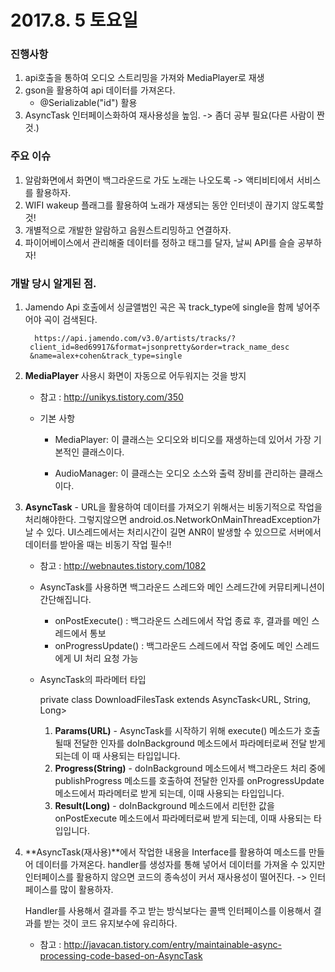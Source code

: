 # 2017.8. 5 토요일

### 진행사항

1. api호출을 통하여 오디오 스트리밍을 가져와 MediaPlayer로 재생
2. gson을 활용하여 api 데이터를 가져온다.
	* @Serializable("id") 활용 
3. AsyncTask 인터페이스화하여 재사용성을 높임. -> 좀더 공부 필요(다른 사람이 짠 것.)




### 주요 이슈

1. 알람화면에서 화면이 백그라운드로 가도 노래는 나오도록 -> 액티비티에서 서비스를 활용하자.
2. WIFI wakeup 플래그를 활용하여 노래가 재생되는 동안 인터넷이 끊기지 않도록할 것!
3. 개별적으로 개발한 알람하고 음원스트리밍하고 연결하자.
4. 파이어베이스에서 관리해줄 데이터를 정하고 태그를 달자, 날씨 API를 슬슬 공부하자!

### 개발 당시 알게된 점.

1. Jamendo Api 호출에서 싱글앨범인 곡은 꼭 track_type에 single을 함께 넣어주어야 곡이 검색된다.
	
		 https://api.jamendo.com/v3.0/artists/tracks/?
		client_id=8ed69917&format=jsonpretty&order=track_name_desc
		&name=alex+cohen&track_type=single
	
2. **MediaPlayer** 사용시 화면이 자동으로 어두워지는 것을 방지
	* 참고 : http://unikys.tistory.com/350
	
		 <uses-permission android:name="android.permission.WAKE_LOCK" />

	* 기본 사항

		- MediaPlayer: 이 클래스는 오디오와 비디오를 재생하는데 있어서 가장 기본적인 클래스이다.

		- AudioManager: 이 클래스는 오디오 소스와 출력 장비를 관리하는 클래스이다.

3. **AsyncTask** - URL을 활용하여 데이터를 가져오기 위해서는 비동기적으로 작업을 처리해야한다. 그렇지않으면 android.os.NetworkOnMainThreadException가 날 수 있다. UI스레드에서는 처리시간이 길면 ANR이 발생할 수 있으므로 서버에서 데이터를 받아올 때는 비동기 작업 필수!!
	* 참고 : http://webnautes.tistory.com/1082

	* AsyncTask를 사용하면 백그라운드 스레드와 메인 스레드간에 커뮤티케니션이 간단해집니다. 
		- onPostExecute() : 백그라운드 스레드에서 작업 종료 후, 결과를 메인 스레드에서 통보
		- onProgressUpdate() : 백그라운드 스레드에서 작업 중에도 메인 스레드에게 UI 처리 요청 가능


	* AsyncTask의 파라메터 타입
	
		private class DownloadFilesTask extends AsyncTask<URL, String, Long>
	
		1. **Params(URL)** -  AsyncTask를 시작하기 위해 execute() 메소드가 호출될때 전달한 인자를 doInBackground 메소드에서 파라메터로써 전달 받게 되는데 이 때 사용되는 타입입니다. 
		2. **Progress(String)** - doInBackground 메소드에서 백그라운드 처리 중에 publishProgress 메소드를 호출하여 전달한 인자를 onProgressUpdate 메소드에서 파라메터로 받게 되는데, 이때  사용되는 타입입니다.
		3. **Result(Long)** - doInBackground 메소드에서 리턴한 값을 onPostExecute 메소드에서 파라메터로써  받게 되는데,  이때 사용되는 타입입니다.

4. **AsyncTask(재사용)**에서 작업한 내용을 Interface를 활용하여 메소드를 만들어 데이터를 가져온다. handler를 생성자를 통해 넣어서 데이터를 가져올 수 있지만 인터페이스를 활용하지 않으면 코드의 종속성이 커서 재사용성이 떨어진다. -> 인터페이스를 많이 활용하자.

	Handler를 사용해서 결과를 주고 받는 방식보다는 콜백 인터페이스를 이용해서 결과를 받는 것이 코드 유지보수에 유리하다. 

	* 참고 : http://javacan.tistory.com/entry/maintainable-async-processing-code-based-on-AsyncTask
